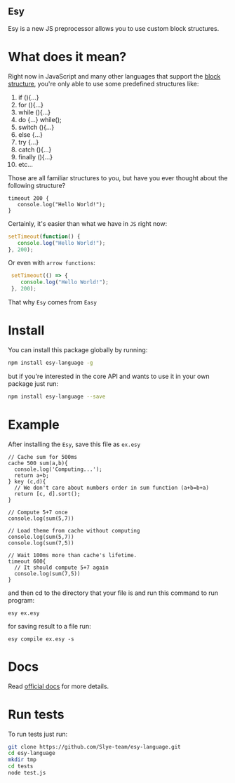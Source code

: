 Esy
--------------
Esy is a new JS preprocessor allows you to use custom block structures.

# What does it mean?
 Right now in JavaScript and many other languages that support the [block structure](https://en.wikipedia.org/wiki/Scope_(computer_science)#Block_scope), you're only able to use some predefined structures like:
 
 1. if (){...}
 2. for (){...}
 3. while (){...}
 4. do {...} while();
 5. switch (){...}
 6. else {...}
 7. try {...}
 8. catch (){...}
 9. finally (){...}
 10. etc...
 
 Those are all familiar structures to you, but have you ever thought about the following structure?
 ```esy
 timeout 200 {
    console.log("Hello World!");
 }
 ```
 Certainly, it's easier than what we have in `JS` right now:
 ```js
 setTimeout(function() {
    console.log("Hello World!");
 }, 200);
 ```
 Or even with `arrow functions`:
```js
 setTimeout(() => {
    console.log("Hello World!");
 }, 200);
 ```
 That why `Esy` comes from `Easy`
 
# Install
  You can install this package globally by running:
  ```bash
  npm install esy-language -g
  ```
  but if you're interested in the core API and wants to use it in your own package just run:
  ```bash
  npm install esy-language --save
  ```
  
# Example
  After installing the `Esy`, save this file as `ex.esy`
  ```esy
  // Cache sum for 500ms
  cache 500 sum(a,b){
  	console.log('Computing...');
  	return a+b;
  } key (c,d){
  	// We don't care about numbers order in sum function (a+b=b+a)
  	return [c, d].sort();
  }
  
  // Compute 5+7 once
  console.log(sum(5,7))
  
  // Load theme from cache without computing
  console.log(sum(5,7))
  console.log(sum(7,5))
  
  // Wait 100ms more than cache's lifetime.
  timeout 600{
  	// It should compute 5+7 again
  	console.log(sum(7,5))
  }
  ```
  and then cd to the directory that your file is and run this command to run program:
  ```
  esy ex.esy
  ```
  for saving result to a file run:
  ```
  esy compile ex.esy -s
  ```
  
# Docs
  Read [official docs](https://github.com/Slye-team/esy-language/tree/master/docs) for more details.
  
# Run tests
  To run tests just run:
  ```bash
  git clone https://github.com/Slye-team/esy-language.git
  cd esy-language
  mkdir tmp
  cd tests
  node test.js
  ```